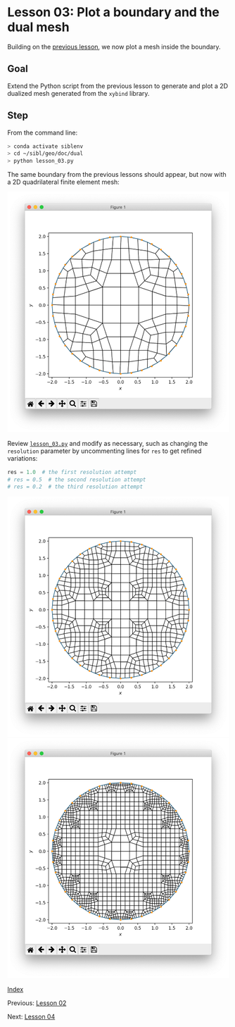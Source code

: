 # Lesson 03: Plot a boundary and the dual mesh

Building on the [previous lesson](lesson_02.md), we now plot a mesh inside the boundary.

## Goal

Extend the Python script from the previous lesson to generate and plot a 2D dualized mesh generated from the `xybind` library.

## Step

From the command line:

```bash
> conda activate siblenv
> cd ~/sibl/geo/doc/dual
> python lesson_03.py
```

The same boundary from the previous lessons should appear, but now with a 2D quadrilateral finite element mesh:

![circle_boundary_mesh](fig/circle_boundary_mesh.png)

Review [`lesson_03.py`](lesson_03.py) and modify as necessary, such as changing the `resolution` parameter by uncommenting lines for `res` to get refined variations:

```python
res = 1.0  # the first resolution attempt
# res = 0.5  # the second resolution attempt
# res = 0.2  # the third resolution attempt
```

![circle_boundary_mesh_res_0p5](fig/circle_boundary_mesh_res_0p5.png)
![circle_boundary_mesh_res_0p25](fig/circle_boundary_mesh_res_0p25.png)

[Index](README.md)

Previous: [Lesson 02](lesson_02.md)

Next: [Lesson 04](lesson_04.md)
